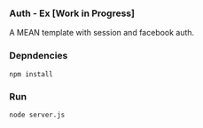 ### Auth -  Ex [Work in Progress]
A MEAN template with session and facebook auth.

### Depndencies
```
npm install
```
### Run
```
node server.js
```
